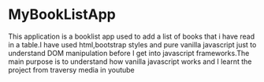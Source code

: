 # MyBookListApp
This application is a booklist app used to add a list of books that i have read in a table.I have used html,bootstrap styles and pure vanilla javascript just to understand DOM manipulation before I get into javascript frameworks.The main purpose is to understand how vanilla javascript works and I learnt the project from traversy media in youtube
